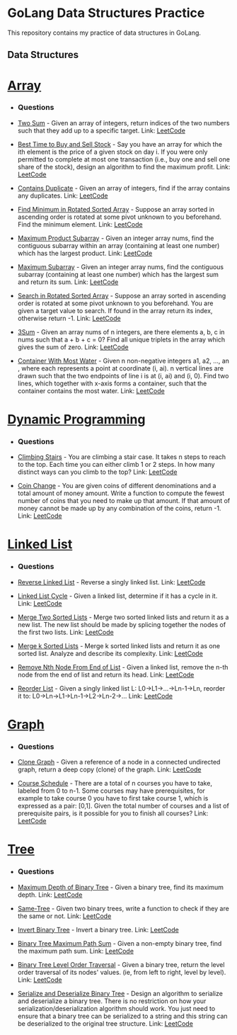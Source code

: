 # GoLang Data Structures Practice

This repository contains my practice of data structures in GoLang.

## Data Structures

# [Array](Arrays)

- ### Questions

- [Two Sum](Arrays/Two-Sum.go) - Given an array of integers, return indices of the two numbers such that they add up to a specific target.
Link: [LeetCode](https://leetcode.com/problems/two-sum/description/)

- [Best Time to Buy and Sell Stock](Arrays/Best-Time-to-Buy-and-Sell-Stock.go) - Say you have an array for which the ith element is the price of a given stock on day i. If you were only permitted to complete at most one transaction (i.e., buy one and sell one share of the stock), design an algorithm to find the maximum profit.
Link: [LeetCode](https://leetcode.com/problems/best-time-to-buy-and-sell-stock/description/)

- [Contains Duplicate](Arrays/Contains-Duplicate.go) - Given an array of integers, find if the array contains any duplicates.
Link: [LeetCode](https://leetcode.com/problems/contains-duplicate/description/)

- [Find Minimum in Rotated Sorted Array](Arrays/Find-Minimum-in-Rotated-Sorted-Array.go) - Suppose an array sorted in ascending order is rotated at some pivot unknown to you beforehand. Find the minimum element.
Link: [LeetCode](https://leetcode.com/problems/find-minimum-in-rotated-sorted-array/description/)

- [Maximum Product Subarray](Arrays/Maximum-Product-Subarray.go) - Given an integer array nums, find the contiguous subarray within an array (containing at least one number) which has the largest product.
Link: [LeetCode](https://leetcode.com/problems/maximum-product-subarray/description/)

- [Maximum Subarray](Arrays/Maximum-Subarray.go) - Given an integer array nums, find the contiguous subarray (containing at least one number) which has the largest sum and return its sum.
Link: [LeetCode](https://leetcode.com/problems/maximum-subarray/description/)

- [Search in Rotated Sorted Array](Arrays/Search-in-Rotated-Sorted-Array.go) - Suppose an array sorted in ascending order is rotated at some pivot unknown to you beforehand. You are given a target value to search. If found in the array return its index, otherwise return -1.
Link: [LeetCode](https://leetcode.com/problems/search-in-rotated-sorted-array/description/)

- [3Sum](Arrays/3Sum.go) - Given an array nums of n integers, are there elements a, b, c in nums such that a + b + c = 0? Find all unique triplets in the array which gives the sum of zero.
Link: [LeetCode](https://leetcode.com/problems/3sum/description/)

- [Container With Most Water](Arrays/Container-With-Most-Water.go) - Given n non-negative integers a1, a2, ..., an , where each represents a point at coordinate (i, ai). n vertical lines are drawn such that the two endpoints of line i is at (i, ai) and (i, 0). Find two lines, which together with x-axis forms a container, such that the container contains the most water.
Link: [LeetCode](https://leetcode.com/problems/container-with-most-water/description/)
#
# [Dynamic Programming](Dynamic-Programming)

- ### Questions

- [Climbing Stairs](Dynamic-Programming/Climbing-Stairs.go) - You are climbing a stair case. It takes n steps to reach to the top. Each time you can either climb 1 or 2 steps. In how many distinct ways can you climb to the top?
Link: [LeetCode](https://leetcode.com/problems/climbing-stairs/description/)

- [Coin Change](Dynamic-Programming/Coin-Change.go) - You are given coins of different denominations and a total amount of money amount. Write a function to compute the fewest number of coins that you need to make up that amount. If that amount of money cannot be made up by any combination of the coins, return -1.
Link: [LeetCode](https://leetcode.com/problems/coin-change/description/)

#
# [Linked List](LinkedLists)

- ### Questions

- [Reverse Linked List](LinkedLists/Reverse-Singly-LinkedList.go) - Reverse a singly linked list.
Link: [LeetCode](https://leetcode.com/problems/reverse-linked-list/description/)

- [Linked List Cycle](LinkedLists/Linked-List-Cycle.go) - Given a linked list, determine if it has a cycle in it.
Link: [LeetCode](https://leetcode.com/problems/linked-list-cycle/description/)

- [Merge Two Sorted Lists](LinkedLists/Merge-Two-Sorted-Lists.go) - Merge two sorted linked lists and return it as a new list. The new list should be made by splicing together the nodes of the first two lists.
Link: [LeetCode](https://leetcode.com/problems/merge-two-sorted-lists/description/)

- [Merge k Sorted Lists](LinkedLists/Merge-k-Sorted-Lists.go) - Merge k sorted linked lists and return it as one sorted list. Analyze and describe its complexity.
Link: [LeetCode](https://leetcode.com/problems/merge-k-sorted-lists/description/)

- [Remove Nth Node From End of List](LinkedLists/Remove-Nth-Node-From-End-of-List.go) - Given a linked list, remove the n-th node from the end of list and return its head.
Link: [LeetCode](https://leetcode.com/problems/remove-nth-node-from-end-of-list/description/)

- [Reorder List](LinkedLists/Reorder-List.go) - Given a singly linked list L: L0→L1→…→Ln-1→Ln, reorder it to: L0→Ln→L1→Ln-1→L2→Ln-2→…
Link: [LeetCode](https://leetcode.com/problems/reorder-list/description/)

#
# [Graph](Graphs)

- ### Questions

- [Clone Graph](Graphs/Clone-Graph.go) - Given a reference of a node in a connected undirected graph, return a deep copy (clone) of the graph.
Link: [LeetCode](https://leetcode.com/problems/clone-graph/description/)

- [Course Schedule](Graphs/Course-Schedule.go) - There are a total of n courses you have to take, labeled from 0 to n-1. Some courses may have prerequisites, for example to take course 0 you have to first take course 1, which is expressed as a pair: [0,1]. Given the total number of courses and a list of prerequisite pairs, is it possible for you to finish all courses?
Link: [LeetCode](https://leetcode.com/problems/course-schedule/description/)

#
# [Tree](Tree)

- ### Questions

- [Maximum Depth of Binary Tree](Tree/Maximum-Depth-of-Binary-Tree.go) - Given a binary tree, find its maximum depth.
Link: [LeetCode](https://leetcode.com/problems/maximum-depth-of-binary-tree/description/)

- [Same-Tree](Tree/Same-Tree.go) - Given two binary trees, write a function to check if they are the same or not.
Link: [LeetCode](https://leetcode.com/problems/same-tree/description/)

- [Invert Binary Tree](Tree/Invert-Binary-Tree.go) - Invert a binary tree.
Link: [LeetCode](https://leetcode.com/problems/invert-binary-tree/description/)

- [Binary Tree Maximum Path Sum](Tree/Binary-Tree-Maximum-Path-Sum.go) - Given a non-empty binary tree, find the maximum path sum.
Link: [LeetCode](https://leetcode.com/problems/binary-tree-maximum-path-sum/description/)

- [Binary Tree Level Order Traversal](Tree/Binary-Tree-Level-Order-Traversal.go) - Given a binary tree, return the level order traversal of its nodes' values. (ie, from left to right, level by level).
Link: [LeetCode](https://leetcode.com/problems/binary-tree-level-order-traversal/description/)

- [Serialize and Deserialize Binary Tree](Tree/Serialize-and-Deserialize-Binary-Tree.go) - Design an algorithm to serialize and deserialize a binary tree. There is no restriction on how your serialization/deserialization algorithm should work. You just need to ensure that a binary tree can be serialized to a string and this string can be deserialized to the original tree structure.
Link: [LeetCode](https://leetcode.com/problems/serialize-and-deserialize-binary-tree/description/)